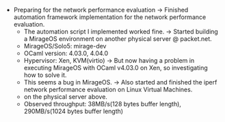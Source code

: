 - Preparing for the network performance evaluation -> Finished automation framework implementation for the network performance evaluation.
  - The automation script I implemented worked fine. -> Started building a MirageOS environment on another physical server @ packet.net.
  - MirageOS/Solo5: mirage-dev
  - OCaml version: 4.03.0, 4.04.0
  - Hypervisor: Xen, KVM(virtio) -> But now having a problem in executing MirageOS with OCaml v4.03.0 on Xen, so investigating how to solve it.
  - This seems a bug in MirageOS. -> Also started and finished the iperf network performance evaluation on Linux Virtual Machines.
  - on the physical server above.
  - Observed throughput: 38MB/s(128 bytes buffer length), 290MB/s(1024 bytes buffer length)
